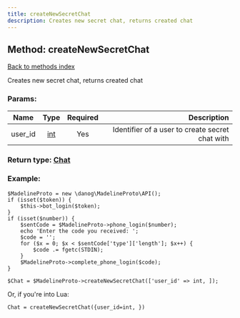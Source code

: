 ```yaml
---
title: createNewSecretChat
description: Creates new secret chat, returns created chat
---
```

## Method: createNewSecretChat  
[Back to methods index](index.md)


Creates new secret chat, returns created chat

### Params:

| Name     |    Type       | Required | Description |
|----------|:-------------:|:--------:|------------:|
|user\_id|[int](../types/int.md) | Yes|Identifier of a user to create secret chat with|


### Return type: [Chat](../types/Chat.md)

### Example:


```
$MadelineProto = new \danog\MadelineProto\API();
if (isset($token)) {
    $this->bot_login($token);
}
if (isset($number)) {
    $sentCode = $MadelineProto->phone_login($number);
    echo 'Enter the code you received: ';
    $code = '';
    for ($x = 0; $x < $sentCode['type']['length']; $x++) {
        $code .= fgetc(STDIN);
    }
    $MadelineProto->complete_phone_login($code);
}

$Chat = $MadelineProto->createNewSecretChat(['user_id' => int, ]);
```

Or, if you're into Lua:

```
Chat = createNewSecretChat({user_id=int, })
```

